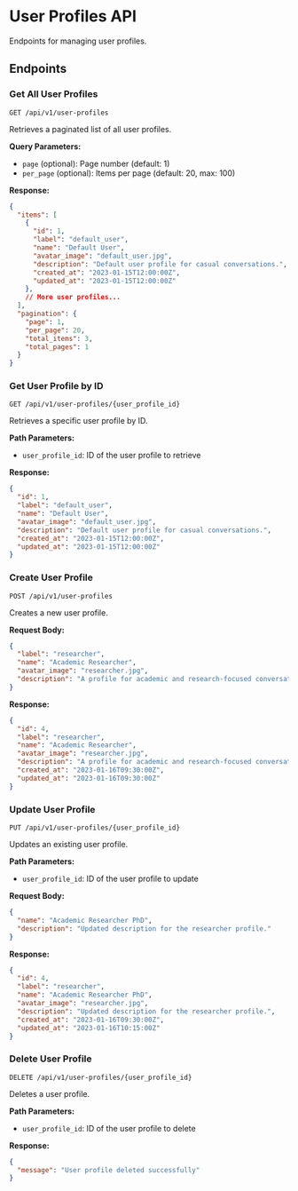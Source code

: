 # User Profiles API

Endpoints for managing user profiles.

## Endpoints

### Get All User Profiles

```
GET /api/v1/user-profiles
```

Retrieves a paginated list of all user profiles.

**Query Parameters:**
- `page` (optional): Page number (default: 1)
- `per_page` (optional): Items per page (default: 20, max: 100)

**Response:**
```json
{
  "items": [
    {
      "id": 1,
      "label": "default_user",
      "name": "Default User",
      "avatar_image": "default_user.jpg",
      "description": "Default user profile for casual conversations.",
      "created_at": "2023-01-15T12:00:00Z",
      "updated_at": "2023-01-15T12:00:00Z"
    },
    // More user profiles...
  ],
  "pagination": {
    "page": 1,
    "per_page": 20,
    "total_items": 3,
    "total_pages": 1
  }
}
```

### Get User Profile by ID

```
GET /api/v1/user-profiles/{user_profile_id}
```

Retrieves a specific user profile by ID.

**Path Parameters:**
- `user_profile_id`: ID of the user profile to retrieve

**Response:**
```json
{
  "id": 1,
  "label": "default_user",
  "name": "Default User",
  "avatar_image": "default_user.jpg",
  "description": "Default user profile for casual conversations.",
  "created_at": "2023-01-15T12:00:00Z",
  "updated_at": "2023-01-15T12:00:00Z"
}
```

### Create User Profile

```
POST /api/v1/user-profiles
```

Creates a new user profile.

**Request Body:**
```json
{
  "label": "researcher",
  "name": "Academic Researcher",
  "avatar_image": "researcher.jpg",
  "description": "A profile for academic and research-focused conversations."
}
```

**Response:**
```json
{
  "id": 4,
  "label": "researcher",
  "name": "Academic Researcher",
  "avatar_image": "researcher.jpg",
  "description": "A profile for academic and research-focused conversations.",
  "created_at": "2023-01-16T09:30:00Z",
  "updated_at": "2023-01-16T09:30:00Z"
}
```

### Update User Profile

```
PUT /api/v1/user-profiles/{user_profile_id}
```

Updates an existing user profile.

**Path Parameters:**
- `user_profile_id`: ID of the user profile to update

**Request Body:**
```json
{
  "name": "Academic Researcher PhD",
  "description": "Updated description for the researcher profile."
}
```

**Response:**
```json
{
  "id": 4,
  "label": "researcher",
  "name": "Academic Researcher PhD",
  "avatar_image": "researcher.jpg",
  "description": "Updated description for the researcher profile.",
  "created_at": "2023-01-16T09:30:00Z",
  "updated_at": "2023-01-16T10:15:00Z"
}
```

### Delete User Profile

```
DELETE /api/v1/user-profiles/{user_profile_id}
```

Deletes a user profile.

**Path Parameters:**
- `user_profile_id`: ID of the user profile to delete

**Response:**
```json
{
  "message": "User profile deleted successfully"
}
```
